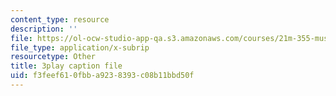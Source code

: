 ```yaml
---
content_type: resource
description: ''
file: https://ol-ocw-studio-app-qa.s3.amazonaws.com/courses/21m-355-musical-improvisation-spring-2013/f3feef610fbba9238393c08b11bbd50f_PPDWaZPu7MU.srt
file_type: application/x-subrip
resourcetype: Other
title: 3play caption file
uid: f3feef61-0fbb-a923-8393-c08b11bbd50f
---
```

